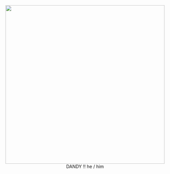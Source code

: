 <div align="center">
  <img src="https://file.garden/Z3w2DgI9XxDVyEMC/Art%20Archive/12.png" width="500"> 
</div>
<div align="center">
DANDY !! he / him 
</div>

